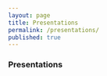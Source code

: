 ```yaml
---
layout: page
title: Presentations
permalink: /presentations/
published: true
---
```


### Presentations

